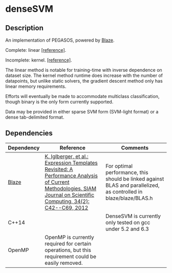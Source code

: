 # denseSVM

## Description
An implementation of PEGASOS, powered by [Blaze](https://bitbucket.org/blaze-lib).

Complete: linear [[reference]](http://ttic.uchicago.edu/~shai/papers/SSSICML08.pdf).

Incomplete: kernel. [[reference]](http://ttic.uchicago.edu/~nati/Publications/PegasosMPB.pdf).

The linear method is notable for training-time with inverse dependence on dataset size.
The kernel method runtime does increase with the number of datapoints, but unlike static solvers, the gradient descent method only has linear memory requirements.

Efforts will eventually be made to accommodate multiclass classification, though binary is the only form currently supported.

Data may be provided in either sparse SVM form (SVM-light format) or a dense tab-delimited format.

## Dependencies
|Dependency | Reference | Comments |
|-|-|-|
|[Blaze](https://bitbucket.org/blaze-lib)|[K. Iglberger, et al.: Expression Templates Revisited: A Performance Analysis of Current Methodologies. SIAM Journal on Scientific Computing, 34(2): C42--C69, 2012](http://epubs.siam.org/sisc/resource/1/sjoce3/v34/i2/pC42_s1)|For optimal performance, this should be linked against BLAS and parallelized, as controlled in blaze/blaze/BLAS.h|
|C++14||DenseSVM is currently only tested on gcc under 5.2 and 6.3|
|OpenMP|OpenMP is currently required for certain operations, but this requirement could be easily removed.|

